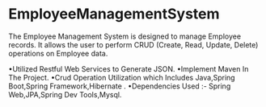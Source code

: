 # EmployeeManagementSystem

The Employee Management System is designed to manage Employee
records. It allows the user to perform CRUD (Create, Read, Update, Delete)
operations on Employee data.

•Utilized Restful Web Services to Generate JSON.
•Implement Maven In The Project.
•Crud Operation Utilization which Includes Java,Spring Boot,Spring
Framework,Hibernate .
•Dependencies Used :- Spring Web,JPA,Spring Dev Tools,Mysql.
